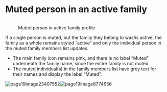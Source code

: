 # Muted person in an active family

<figure><img src="../.gitbook/assets/image (23).png" alt=""><figcaption><p>Muted person in active family profile</p></figcaption></figure>

If a single person is muted, but the family they belong to was/is active, the family as a whole remains styled “active” and only the individual person in the muted family members list updates.

* The main family icon remains pink, and there is no label “Muted” underneath the family name, since the entire family is not muted
* The muted individual(s) in the family members list have grey text for their names and display the label “Muted”.

![page19image23407552](blob:https://app.gitbook.com/d21d5255-14b6-45d3-96cd-f4a099ffddf7)![page19image8774656](blob:https://app.gitbook.com/0c26068b-1632-4d98-bef8-06e782d5b393)
